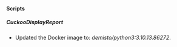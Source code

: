 
#### Scripts

##### CuckooDisplayReport

- Updated the Docker image to: *demisto/python3:3.10.13.86272*.
